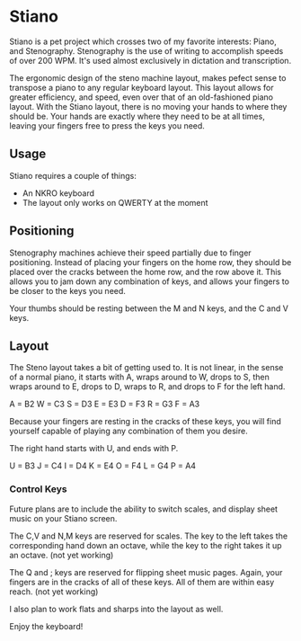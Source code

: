 # Stiano
Stiano is a pet project which crosses two of my favorite interests: Piano, and Stenography. Stenography is the use of writing to accomplish speeds of over 200 WPM. It's used almost exclusively in dictation and transcription.

The ergonomic design of the steno machine layout, makes pefect sense to transpose a piano to any regular keyboard layout. This layout allows for greater efficiency, and speed, even over that of an old-fashioned piano layout. With the Stiano layout, there is no moving your hands to where they should be. Your hands are exactly where they need to be at all times, leaving your fingers free to press the keys you need.

## Usage

Stiano requires a couple of things:
- An NKRO keyboard
- The layout only works on QWERTY at the moment

## Positioning

Stenography machines achieve their speed partially due to finger positioning. Instead of placing your fingers on the home row, they should be placed over the cracks between the home row, and the row above it. This allows you to jam down any combination of keys, and allows your fingers to be closer to the keys you need.

Your thumbs should be resting between the M and N keys, and the C and V keys.

## Layout

The Steno layout takes a bit of getting used to. It is not linear, in the sense of a normal piano, it starts with A, wraps around to W, drops to S, then wraps around to E, drops to D, wraps to R, and drops to F for the left hand.

A = B2
W = C3
S = D3
E = E3
D = F3
R = G3
F = A3

Because your fingers are resting in the cracks of these keys, you will find yourself capable of playing any combination of them you desire.

The right hand starts with U, and ends with P.

U = B3
J = C4
I = D4
K = E4
O = F4
L = G4
P = A4

### Control Keys

Future plans are to include the ability to switch scales, and display sheet music on your Stiano screen.

The C,V and N,M keys are reserved for scales. The key to the left takes the corresponding hand down an octave, while the key to the right takes it up an octave. (not yet working)

The Q and ; keys are reserved for flipping sheet music pages. Again, your fingers are in the cracks of all of these keys. All of them are within easy reach. (not yet working)

I also plan to work flats and sharps into the layout as well.

Enjoy the keyboard!

